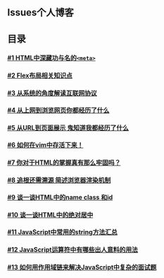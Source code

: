 ## Issues个人博客
## 目录
#### [#1 HTML中深藏功与名的`<meta>`](https://github.com/Jimbo-chen/blong/issues/1)
#### [#2 Flex布局相关知识点](https://github.com/Jimbo-chen/blong/issues/2)
#### [#3 从系统的角度解读互联网协议](https://github.com/Jimbo-chen/blong/issues/3)
#### [#4 从上网到浏览网页你都经历了什么](https://github.com/Jimbo-chen/blong/issues/4)
#### [#5 从URL到页面展示 鬼知道我都经历了什么](https://github.com/Jimbo-chen/blong/issues/5)
#### [#6 如何在vim中存活下来！](https://github.com/Jimbo-chen/blong/issues/6)
#### [#7 你对于HTML的掌握真有那么牢固吗？](https://github.com/Jimbo-chen/blong/issues/7)
#### [#8 追根还需溯源 简述浏览器渲染机制](https://github.com/Jimbo-chen/blong/issues/8)
#### [#9 谈一谈HTML中的name class 和id](https://github.com/Jimbo-chen/blong/issues/9)
#### [#10 谈一谈HTML中的绝对居中](https://github.com/Jimbo-chen/blong/issues/10)
#### [#11 JavaScript中常用的string方法汇总](https://github.com/Jimbo-chen/blong/issues/11)
#### [#12 JavaScript运算符中有哪些出人意料的用法](https://github.com/Jimbo-chen/blong/issues/12)
#### [#13 如何用作用域链来解决JavaScript中复杂的面试题](https://github.com/Jimbo-chen/blong/issues/12)
